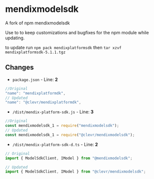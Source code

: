# mendixmodelsdk

A fork of npm mendixmodelsdk

Use to to keep customizations and bugfixes for the npm module while updating.

to update run `npm pack mendixplatformsdk` then `tar xzvf mendixplatformsdk-5.1.1.tgz`

## Changes

- `package.json` - Line: **2**

```javascript
//Original
"name": "mendixplatformdk",
// Updated
"name": "@clevr/mendixplatformdk",
```

- `/dist/mendix-platform-sdk.js` - Line: **3**

```javascript
//Original
const mendixmodelsdk_1 = require("mendixmodelsdk");
// Updated
const mendixmodelsdk_1 = require("@clevr/mendixmodelsdk");
```

- `/dist/mendix-platform-sdk-d.ts` - Line: **2**

```javascript
// Original
import { ModelSdkClient, IModel } from "@mendixmodelsdk";

// Updated
import { ModelSdkClient, IModel } from "@clevr/mendixmodelsdk";
```
